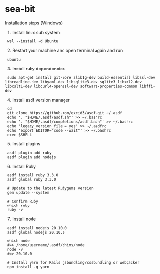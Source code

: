# sea-bit

Installation steps (Windows)

1. Install linux sub system
```
 wsl --install -d Ubuntu
```
2. Restart your machine and open terminal again and run

```
 ubuntu
```
3. Install ruby dependencies
```
 sudo apt-get install git-core zlib1g-dev build-essential libssl-dev libreadline-dev libyaml-dev libsqlite3-dev sqlite3 libxml2-dev libxslt1-dev libcurl4-openssl-dev software-properties-common libffi-dev
```
4. Install asdf version manager
```
 cd
 git clone https://github.com/excid3/asdf.git ~/.asdf
 echo '. "$HOME/.asdf/asdf.sh"' >> ~/.bashrc
 echo '. "$HOME/.asdf/completions/asdf.bash"' >> ~/.bashrc
 echo 'legacy_version_file = yes' >> ~/.asdfrc
 echo 'export EDITOR="code --wait"' >> ~/.bashrc
 exec $SHELL
```
5. Install plugins
```
 asdf plugin add ruby
 asdf plugin add nodejs
```

6. Install Ruby
```
 asdf install ruby 3.3.0
 asdf global ruby 3.3.0

 # Update to the latest Rubygems version
 gem update --system

 # Confirm Ruby
 which ruby
 ruby -v
```

7. Install node
```
 asdf install nodejs 20.10.0
 asdf global nodejs 20.10.0

 which node
 #=> /home/username/.asdf/shims/node
 node -v
 #=> 20.10.0

 # Install yarn for Rails jsbundling/cssbundling or webpacker
 npm install -g yarn
```
